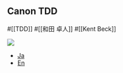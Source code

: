 ## Canon TDD
#[[TDD]] #[[和田 卓人]] #[[Kent Beck]]

![](https://cdn-ak.f.st-hatena.com/images/fotolife/t/t-wada/20240306/20240306130540.png)

- [Ja](https://t-wada.hatenablog.jp/entry/canon-tdd-by-kent-beck)
- [En](https://tidyfirst.substack.com/p/canon-tdd)